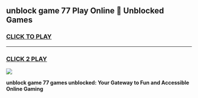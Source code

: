 
## unblock game 77 Play Online 👋 Unblocked Games
<h3>
<a href="https://premium.freeplayer.one?title=unblock_game_77&ref=19F">CLICK TO PLAY</a></h3>
<hr>

<h3>
<a href="https://premium.freeplayer.one?title=unblock_game_77&ref=19F">CLICK 2 PLAY</a>
  
</h3>

<a href="https://premium.freeplayer.one?title=unblock_game_77&ref=19F"><img src="https://clearcache.store/games.png"></a>


**unblock game 77 games unblocked: Your Gateway to Fun and Accessible Online Gaming**
